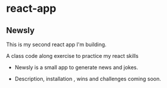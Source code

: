 # react-app

## Newsly
This is my second react app I'm building.

A class code along exercise to practice my react skills 

- Newsly is a small app to generate news and jokes.


- Description, installation , wins and challenges coming soon.
